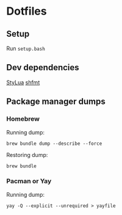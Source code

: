 # Dotfiles

## Setup

Run `setup.bash`

## Dev dependencies

[StyLua](https://github.com/JohnnyMorganz/StyLua)
[shfmt](https://github.com/mvdan/sh)


## Package manager dumps

### Homebrew

Running dump:

`brew bundle dump --describe --force`

Restoring dump:

`brew bundle`

### Pacman or Yay

Running dump:

`yay -Q --explicit --unrequired > yayfile`

